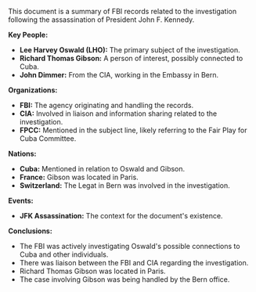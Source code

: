This document is a summary of FBI records related to the investigation following the assassination of President John F. Kennedy.

**Key People:**

*   **Lee Harvey Oswald (LHO):** The primary subject of the investigation.
*   **Richard Thomas Gibson:** A person of interest, possibly connected to Cuba.
*   **John Dimmer:** From the CIA, working in the Embassy in Bern.

**Organizations:**

*   **FBI:** The agency originating and handling the records.
*   **CIA:** Involved in liaison and information sharing related to the investigation.
*   **FPCC:** Mentioned in the subject line, likely referring to the Fair Play for Cuba Committee.

**Nations:**

*   **Cuba:** Mentioned in relation to Oswald and Gibson.
*   **France:** Gibson was located in Paris.
*   **Switzerland:** The Legat in Bern was involved in the investigation.

**Events:**

*   **JFK Assassination:** The context for the document's existence.

**Conclusions:**

*   The FBI was actively investigating Oswald's possible connections to Cuba and other individuals.
*   There was liaison between the FBI and CIA regarding the investigation.
*   Richard Thomas Gibson was located in Paris.
*   The case involving Gibson was being handled by the Bern office.
